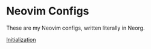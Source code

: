 # Neovim Configs

These are my Neovim configs, written literally in Neorg.

[Initialization](#init.md)
